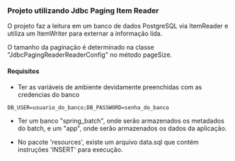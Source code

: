 ### Projeto utilizando Jdbc Paging Item Reader
O projeto faz a leitura em um banco de dados PostgreSQL via ItemReader e utiliza um ItemWriter para externar a informação lida.

O tamanho da paginação  é determinado na classe "JdbcPagingReaderReaderConfig" no método pageSize.

#### Requisitos
- Ter as variáveis de ambiente devidamente preenchidas com as credencias do banco
```shell
DB_USER=usuario_do_banco;DB_PASSWORD=senha_do_banco
```

- Ter um banco "spring_batch", onde serão armazenados os metadados do batch, e um "app", onde serão armazenados os dados da aplicação.

- No pacote 'resources', existe um arquivo data.sql que contém instruções 'INSERT' para execução.
